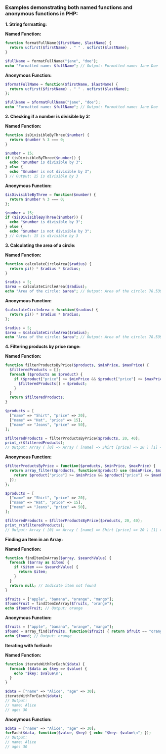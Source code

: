 ### Examples demonstrating both named functions and anonymous functions in PHP:

**1. String formatting:**

**Named Function:**

```php
function formatFullName($firstName, $lastName) {
  return ucfirst($firstName) . " " . ucfirst($lastName);
}

$fullName = formatFullName("jane", "doe");
echo "Formatted name: $fullName"; // Output: Formatted name: Jane Doe
```

**Anonymous Function:**

```php
$formatFullName = function($firstName, $lastName) {
  return ucfirst($firstName) . " " . ucfirst($lastName);
};

$fullName = $formatFullName("jane", "doe");
echo "Formatted name: $fullName"; // Output: Formatted name: Jane Doe
```

**2. Checking if a number is divisible by 3:**

**Named Function:**

```php
function isDivisibleByThree($number) {
  return $number % 3 === 0;
}

$number = 15;
if (isDivisibleByThree($number)) {
  echo "$number is divisible by 3";
} else {
  echo "$number is not divisible by 3";
} // Output: 15 is divisible by 3
```

**Anonymous Function:**

```php
$isDivisibleByThree = function($number) {
  return $number % 3 === 0;
};

$number = 15;
if ($isDivisibleByThree($number)) {
  echo "$number is divisible by 3";
} else {
  echo "$number is not divisible by 3";
} // Output: 15 is divisible by 3
```

**3. Calculating the area of a circle:**

**Named Function:**

```php
function calculateCircleArea($radius) {
  return pi() * $radius * $radius;
}

$radius = 5;
$area = calculateCircleArea($radius);
echo "Area of the circle: $area"; // Output: Area of the circle: 78.53975
```

**Anonymous Function:**

```php
$calculateCircleArea = function($radius) {
  return pi() * $radius * $radius;
};

$radius = 5;
$area = $calculateCircleArea($radius);
echo "Area of the circle: $area"; // Output: Area of the circle: 78.53975
```

**4. Filtering products by price range:**

**Named Function:**

```php
function filterProductsByPrice($products, $minPrice, $maxPrice) {
  $filteredProducts = [];
  foreach ($products as $product) {
    if ($product["price"] >= $minPrice && $product["price"] <= $maxPrice) {
      $filteredProducts[] = $product;
    }
  }
  return $filteredProducts;
}

$products = [
  ["name" => "Shirt", "price" => 20],
  ["name" => "Hat", "price" => 15],
  ["name" => "Jeans", "price" => 50],
];

$filteredProducts = filterProductsByPrice($products, 20, 40);
print_r($filteredProducts); 
// Output: Array ( [0] => Array ( [name] => Shirt [price] => 20 ) [1] => Array ( [name] => Jeans [price] => 50 ) )
```

**Anonymous Function:**

```php
$filterProductsByPrice = function($products, $minPrice, $maxPrice) {
  return array_filter($products, function($product) use ($minPrice, $maxPrice) {
    return $product["price"] >= $minPrice && $product["price"] <= $maxPrice;
  });
};

$products = [
  ["name" => "Shirt", "price" => 20],
  ["name" => "Hat", "price" => 15],
  ["name" => "Jeans", "price" => 50],
];

$filteredProducts = $filterProductsByPrice($products, 20, 40);
print_r($filteredProducts); 
// Output: Array ( [0] => Array ( [name] => Shirt [price] => 20 ) [1] => Array ( [name] => Jeans [price] => 50 ) )
```

**Finding an Item in an Array:**

**Named Function:**

```php
function findItemInArray($array, $searchValue) {
  foreach ($array as $item) {
    if ($item === $searchValue) {
      return $item;
    }
  }
  return null; // Indicate item not found
}

$fruits = ["apple", "banana", "orange", "mango"];
$foundFruit = findItemInArray($fruits, "orange");
echo $foundFruit; // Output: orange
```

**Anonymous Function:**

```php
$fruits = ["apple", "banana", "orange", "mango"];
$found = array_find($fruits, function($fruit) { return $fruit == "orange"; });
echo $found; // Output: orange
```



**Iterating with forEach:**

**Named Function:**

```php
function iterateWithForEach($data) {
  foreach ($data as $key => $value) {
    echo "$key: $value\n";
  }
}

$data = ["name" => "Alice", "age" => 30];
iterateWithForEach($data);
// Output:
// name: Alice
// age: 30
```

**Anonymous Function:**

```php
$data = ["name" => "Alice", "age" => 30];
forEach($data, function($value, $key) { echo "$key: $value\n"; });
// Output:
// name: Alice
// age: 30
```